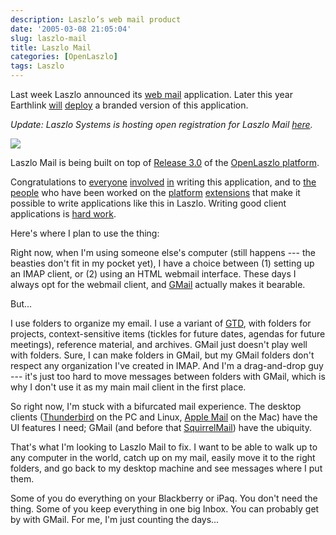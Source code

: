 ```yaml
---
description: Laszlo’s web mail product
date: '2005-03-08 21:05:04'
slug: laszlo-mail
title: Laszlo Mail
categories: [OpenLaszlo]
tags: Laszlo
---
```


Last week Laszlo announced its [web mail](http://www.laszlosystems.com/products/modules/mail.php) application.  Later this year Earthlink [will](http://www.informationweek.com/story/showArticle.jhtml?articleID=60405148) [deploy](http://www.pcmag.com/article2/0,1759,1772371,00.asp) a branded version of this application.

*Update: Laszlo Systems is hosting open registration for Laszlo Mail [here](http://www.laszlomail.com).*

![]({{site.image_url}}/2005/laszlo-mail.jpg)

Laszlo Mail is being built on top of [Release 3.0](http://openlaszlo.org/wiki/LPS_3.0) of the [OpenLaszlo platform](http://openlaszlo.org).

Congratulations to [everyone](http://www.ultrasaurus.com/) [involved](http://www.antisleep.com/) [in](http://www.donhopkins.com/) writing this application, and to [the](http://people.csail.mit.edu/people/hqm/) [people](http://pt.withy.org) who have been worked on the [platform](http://openlaszlo.org/wiki/Serverless_Deployment) [extensions](http://openlaszlo.org/wiki/Dynamic_Libraries) that make it possible to write applications like this in Laszlo.  Writing good client applications is [hard work](http://www.davidtemkin.com/mtarchive/000002.html).

Here's where I plan to use the thing:

Right now, when I'm using someone else's computer (still happens --- the beasties don't fit in my pocket yet), I have a choice between (1) setting up an IMAP client, or (2) using an HTML webmail interface.  These days I always opt for the webmail client, and [GMail](http://gmail.com) actually makes it bearable.

But...

I use folders to organize my email.  I use a variant of [GTD](http://www.davidco.com/), with folders for projects, context-sensitive items (tickles for future dates, agendas for future meetings), reference material, and archives.  GMail just doesn't play well with folders.  Sure, I can make folders in GMail, but my GMail folders don't respect any organization I've created in IMAP.  And I'm a drag-and-drop guy --- it's just too hard to move messages between folders with GMail, which is why I don't use it as my main mail client in the first place.

So right now, I'm stuck with a bifurcated mail experience.  The desktop clients ([Thunderbird](http://www.mozilla.org/projects/thunderbird/) on the PC and Linux, [Apple Mail](http://www.apple.com/macosx/features/mail/) on the Mac) have the UI features I need; GMail (and before that [SquirrelMail](http://www.squirrelmail.org/)) have the ubiquity.

That's what I'm looking to Laszlo Mail to fix.  I want to be able to walk up to any computer in the world, catch up on my mail, easily move it to the right folders, and go back to my desktop machine and see messages where I put them.

Some of you do everything on your Blackberry or iPaq.  You don't need the thing.  Some of you keep everything in one big Inbox.  You can probably get by with GMail.  For me, I'm just counting the days...
